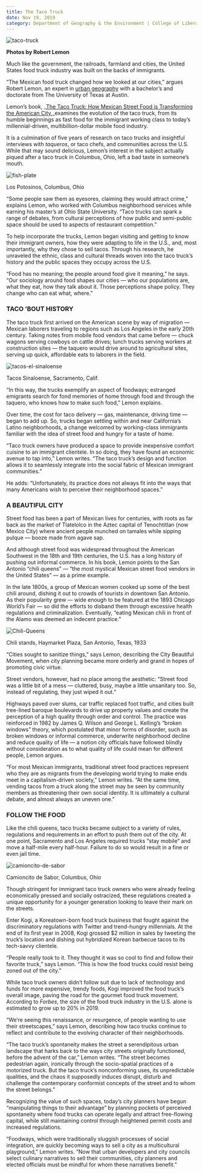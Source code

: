 ```yaml
--- 
title: The Taco Truck
date: Nov 19, 2019
category: Department of Geography & the Environment | College of Liberal Arts
---
```


![taco-truck](http://research.utexas.edu/showcase/assets/js/fileman/Uploads/taco-truck.jpg)

**Photos by Robert Lemon**

Much like the government, the railroads, farmland and cities, the United States food truck industry was built on the backs of immigrants.  

“The Mexican food truck changed how we looked at our cities,” argues Robert Lemon, an expert in [urban geography](https://liberalarts.utexas.edu/geography/undergraduate/Study-Tracks/urban.php) with a bachelor’s and doctorate from The University of Texas at Austin.

Lemon’s book, _[The Taco Truck: How Mexican Street Food is Transforming the American City](https://www.jstor.org/stable/10.5406/j.ctvh9w19c),_examines the evolution of the taco truck, from its humble beginnings as fast food for the immigrant working class to today’s millennial-driven, multibillion-dollar mobile food industry.

It is a culmination of five years of research on taco trucks and insightful interviews with _taqueros_, or taco chefs, and communities across the U.S. While that may sound delicious, Lemon’s interest in the subject actually piqued after a taco truck in Columbus, Ohio, left a bad taste in someone’s mouth.

![fish-plate](http://research.utexas.edu/showcase/assets/js/fileman/Uploads/fish-plate-300x200.jpg)

Los Potosinos, Columbus, Ohio

“Some people saw them as eyesores, claiming they would attract crime,” explains Lemon, who worked with Columbus neighborhood services while earning his master’s at Ohio State University. “Taco trucks can spark a range of debates, from cultural perceptions of how public and semi-public space should be used to aspects of restaurant competition.” 

To help incorporate the trucks, Lemon began visiting and getting to know their immigrant owners, how they were adapting to life in the U.S., and, most importantly, why they chose to sell tacos. Through his research, he unraveled the ethnic, class and cultural threads woven into the taco truck’s history and the public spaces they occupy across the U.S. 

“Food has no meaning; the people around food give it meaning,” he says. “Our sociology around food shapes our cities — who our populations are, what they eat, how they talk about it. Those perceptions shape policy. They change who can eat what, where.”

### TACO ’BOUT HISTORY

The taco truck first arrived on the American scene by way of migration — Mexican laborers traveling to regions such as Los Angeles in the early 20th century. Taking notes from mobile food vendors that came before — chuck wagons serving cowboys on cattle drives; lunch trucks serving workers at construction sites — the taquero would drive around to agricultural sites, serving up quick, affordable eats to laborers in the field.

![tacos-el-sinaloense](http://research.utexas.edu/showcase/assets/js/fileman/Uploads/tacos-el-sinaloense-300x200.jpg)

Tacos Sinaloense, Sacramento, Calif.

“In this way, the trucks exemplify an aspect of foodways; estranged emigrants search for fond memories of home through food and through the taquero, who knows how to make such food,” Lemon explains.

Over time, the cost for taco delivery — gas, maintenance, driving time — began to add up. So, trucks began settling within and near California’s Latino neighborhoods, a change welcomed by working-class immigrants familiar with the idea of street food and hungry for a taste of home. 

“Taco truck owners have produced a space to provide inexpensive comfort cuisine to an immigrant clientele. In so doing, they have found an economic avenue to tap into,” Lemon writes. “The taco truck’s design and function allows it to seamlessly integrate into the social fabric of Mexican immigrant communities.”

He adds: “Unfortunately, its practice does not always fit into the ways that many Americans wish to perceive their neighborhood spaces.”

### A BEAUTIFUL CITY

Street food has been a part of Mexican lives for centuries, with roots as far back as the market of Tlatelolco in the Aztec capital of Tenochtitlan (now Mexico City) where ancient people munched on tamales while sipping pulque — booze made from agave sap. 

And although street food was widespread throughout the American Southwest in the 18th and 19th centuries, the U.S. has a long history of pushing out informal commerce. In his book, Lemon points to the San Antonio “chili queens” — “the most mystical Mexican street food vendors in the United States” — as a prime example. 

In the late 1800s, a group of Mexican women cooked up some of the best chili around, dishing it out to crowds of tourists in downtown San Antonio. As their popularity grew — wide enough to be featured at the 1893 Chicago World’s Fair — so did the efforts to disband them through excessive health regulations and criminalization. Eventually, “eating Mexican chili in front of the Alamo was deemed an indecent practice.” 

![Chili-Queens](http://research.utexas.edu/showcase/assets/js/fileman/Uploads/Chili-Queens.jpg)

Chili stands, Haymarket Plaza, San Antonio, Texas, 1933

“Cities sought to sanitize things,” says Lemon, describing the City Beautiful Movement, when city planning became more orderly and grand in hopes of promoting civic virtue. 

Street vendors, however, had no place among the aesthetic: “Street food was a little bit of a mess — cluttered, busy, maybe a little unsanitary too. So, instead of regulating, they just wiped it out.”

Highways paved over slums, car traffic replaced foot traffic, and cities built tree-lined baroque boulevards to drive up property values and create the perception of a high quality through order and control. The practice was reinforced in 1982 by James Q. Wilson and George L. Kelling’s “broken windows” theory, which postulated that minor forms of disorder, such as broken windows or informal commerce, underwrite neighborhood decline and reduce quality of life — a notion city officials have followed blindly without consideration as to what quality of life could mean for different people, Lemon argues.

“For most Mexican immigrants, traditional street food practices represent who they are as migrants from the developing world trying to make ends meet in a capitalism-driven society,” Lemon writes. “At the same time, vending tacos from a truck along the street may be seen by community members as threatening their own social identity. It is ultimately a cultural debate, and almost always an uneven one.”

### FOLLOW THE FOOD

Like the chili queens, taco trucks became subject to a variety of rules, regulations and requirements in an effort to push them out of the city. At one point, Sacramento and Los Angeles required trucks “stay mobile” and move a half-mile every half-hour. Failure to do so would result in a fine or even jail time. 

![camioncito-de-sabor](http://research.utexas.edu/showcase/assets/js/fileman/Uploads/camioncito-de-sabor-taco-truck.jpg)

Camioncito de Sabor, Columbus, Ohio

Though stringent for immigrant taco truck owners who were already feeling economically pressed and socially ostracized, these regulations created a unique opportunity for a younger generation looking to leave their mark on the streets. 

Enter Kogi, a Koreatown-born food truck business that fought against the discriminatory regulations with Twitter and trend-hungry millennials. At the end of its first year in 2008, Kogi grossed $2 million in sales by tweeting the truck’s location and dishing out hybridized Korean barbecue tacos to its tech-savvy clientele.

“People really took to it. They thought it was so cool to find and follow their favorite truck,” says Lemon. “This is how the food trucks could resist being zoned out of the city.”

While taco truck owners didn’t follow suit due to lack of technology and funds for more expensive, trendy foods, Kogi improved the food truck’s overall image, paving the road for the gourmet food truck movement. According to _Forbes_, the size of the food truck industry in the U.S. alone is estimated to grow up to 20% in 2019.

“We’re seeing this renaissance, or resurgence, of people wanting to use their streetscapes,” says Lemon, describing how taco trucks continue to reflect and contribute to the evolving character of their neighborhoods.

“The taco truck’s spontaneity makes the street a serendipitous urban landscape that harks back to the ways city streets originally functioned, before the advent of the car,” Lemon writes. “The street becomes pedestrian again, ironically through the socio-spatial practices of a motorized truck. But the taco truck’s nonconforming uses, its unpredictable qualities, and the chaos it supposedly induces disrupt, disturb and challenge the contemporary conformist concepts of the street and to whom the street belongs.”

Recognizing the value of such spaces, today’s city planners have begun “manipulating things to their advantage” by planning pockets of perceived spontaneity where food trucks can operate legally and attract free-flowing capital, while still maintaining control through heightened permit costs and increased regulations. 

“Foodways, which were traditionally sluggish processes of social integration, are quickly becoming ways to sell a city as a multicultural playground,” Lemon writes. “Now that urban developers and city councils select culinary narratives to sell their communities, city planners and elected officials must be mindful for whom these narratives benefit.”